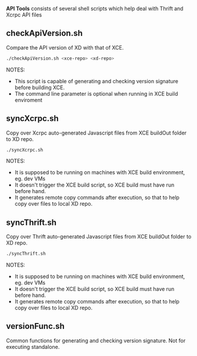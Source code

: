 **API Tools**
consists of several shell scripts which help deal with Thrift and Xcrpc API files

## checkApiVersion.sh
Compare the API version of XD with that of XCE.
```bash
./checkApiVersion.sh <xce-repo> <xd-repo>
```
NOTES:
* This script is capable of generating and checking version signature before building XCE.
* The command line parameter is optional when running in XCE build enviroment

## syncXcrpc.sh
Copy over Xcrpc auto-generated Javascript files from XCE buildOut folder to XD repo.
```bash
./syncXcrpc.sh
```
NOTES:
* It is supposed to be running on machines with XCE build environment, eg. dev VMs
* It doesn't trigger the XCE build script, so XCE build must have run before hand.
* It generates remote copy commands after execution, so that to help copy over files to local XD repo.

## syncThrift.sh
Copy over Thrift auto-generated Javascript files from XCE buildOut folder to XD repo.
```bash
./syncThrift.sh
```
NOTES:
* It is supposed to be running on machines with XCE build environment, eg. dev VMs
* It doesn't trigger the XCE build script, so XCE build must have run before hand.
* It generates remote copy commands after execution, so that to help copy over files to local XD repo.

## versionFunc.sh
Common functions for generating and checking version signature. Not for executing standalone.